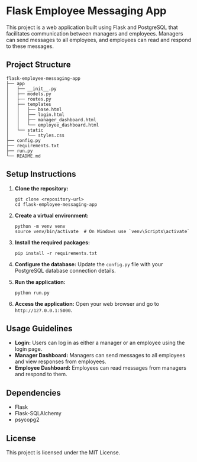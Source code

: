 # Flask Employee Messaging App

This project is a web application built using Flask and PostgreSQL that facilitates communication between managers and employees. Managers can send messages to all employees, and employees can read and respond to these messages.

## Project Structure

```
flask-employee-messaging-app
├── app
│   ├── __init__.py
│   ├── models.py
│   ├── routes.py
│   ├── templates
│   │   ├── base.html
│   │   ├── login.html
│   │   ├── manager_dashboard.html
│   │   └── employee_dashboard.html
│   └── static
│       └── styles.css
├── config.py
├── requirements.txt
├── run.py
└── README.md
```

## Setup Instructions

1. **Clone the repository:**
   ```
   git clone <repository-url>
   cd flask-employee-messaging-app
   ```

2. **Create a virtual environment:**
   ```
   python -m venv venv
   source venv/bin/activate  # On Windows use `venv\Scripts\activate`
   ```

3. **Install the required packages:**
   ```
   pip install -r requirements.txt
   ```

4. **Configure the database:**
   Update the `config.py` file with your PostgreSQL database connection details.

5. **Run the application:**
   ```
   python run.py
   ```

6. **Access the application:**
   Open your web browser and go to `http://127.0.0.1:5000`.

## Usage Guidelines

- **Login:** Users can log in as either a manager or an employee using the login page.
- **Manager Dashboard:** Managers can send messages to all employees and view responses from employees.
- **Employee Dashboard:** Employees can read messages from managers and respond to them.

## Dependencies

- Flask
- Flask-SQLAlchemy
- psycopg2

## License

This project is licensed under the MIT License.
